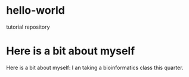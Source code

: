 # hello-world
tutorial repository
# Here is a bit about myself
Here is a bit about myself: I an taking a bioinformatics class this quarter. 
